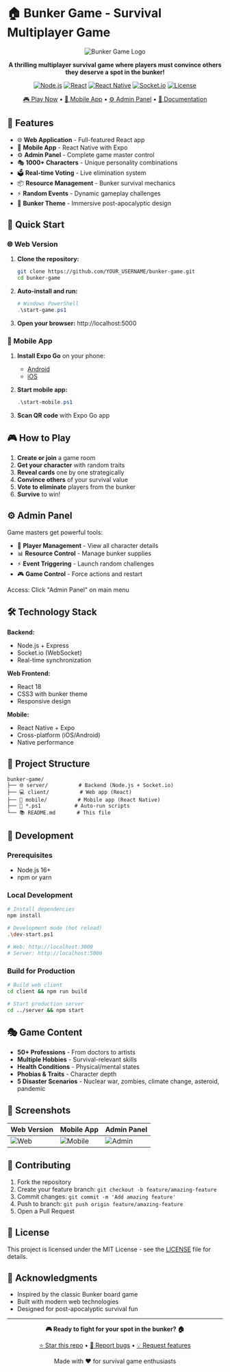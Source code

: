 # 🏠 Bunker Game - Survival Multiplayer Game

<div align="center">

![Bunker Game Logo](https://img.shields.io/badge/🏠-BUNKER%20GAME-green?style=for-the-badge&labelColor=black)

**A thrilling multiplayer survival game where players must convince others they deserve a spot in the bunker!**

[![Node.js](https://img.shields.io/badge/Node.js-18+-green.svg)](https://nodejs.org/)
[![React](https://img.shields.io/badge/React-18.2-blue.svg)](https://reactjs.org/)
[![React Native](https://img.shields.io/badge/React%20Native-0.72-purple.svg)](https://reactnative.dev/)
[![Socket.io](https://img.shields.io/badge/Socket.io-4.7-red.svg)](https://socket.io/)
[![License](https://img.shields.io/badge/License-MIT-yellow.svg)](LICENSE)

[🎮 Play Now](#-quick-start) • [📱 Mobile App](#-mobile-app) • [⚙️ Admin Panel](#️-admin-panel) • [📖 Documentation](#-documentation)

</div>

## 🎯 Features

- 🌐 **Web Application** - Full-featured React app
- 📱 **Mobile App** - React Native with Expo  
- ⚙️ **Admin Panel** - Complete game master control
- 🎭 **1000+ Characters** - Unique personality combinations
- 🗳️ **Real-time Voting** - Live elimination system
- 📦 **Resource Management** - Bunker survival mechanics
- ⚡ **Random Events** - Dynamic gameplay challenges
- 🎨 **Bunker Theme** - Immersive post-apocalyptic design

## 🚀 Quick Start

### 🌐 Web Version

1. **Clone the repository:**
   ```bash
   git clone https://github.com/YOUR_USERNAME/bunker-game.git
   cd bunker-game
   ```

2. **Auto-install and run:**
   ```powershell
   # Windows PowerShell
   .\start-game.ps1
   ```

3. **Open your browser:** http://localhost:5000

### 📱 Mobile App

1. **Install Expo Go** on your phone:
   - [Android](https://play.google.com/store/apps/details?id=host.exp.exponent)
   - [iOS](https://apps.apple.com/app/expo-go/id982107779)

2. **Start mobile app:**
   ```powershell
   .\start-mobile.ps1
   ```

3. **Scan QR code** with Expo Go app

## 🎮 How to Play

1. **Create or join** a game room
2. **Get your character** with random traits
3. **Reveal cards** one by one strategically  
4. **Convince others** of your survival value
5. **Vote to eliminate** players from the bunker
6. **Survive** to win!

## ⚙️ Admin Panel

Game masters get powerful tools:
- 👥 **Player Management** - View all character details
- 📊 **Resource Control** - Manage bunker supplies
- ⚡ **Event Triggering** - Launch random challenges
- 🎮 **Game Control** - Force actions and restart

Access: Click "Admin Panel" on main menu

## 🛠️ Technology Stack

**Backend:**
- Node.js + Express
- Socket.io (WebSocket)
- Real-time synchronization

**Web Frontend:**
- React 18
- CSS3 with bunker theme
- Responsive design

**Mobile:**
- React Native + Expo
- Cross-platform (iOS/Android)
- Native performance

## 📁 Project Structure

```
bunker-game/
├── 🌐 server/          # Backend (Node.js + Socket.io)
├── 💻 client/          # Web app (React)
├── 📱 mobile/          # Mobile app (React Native)
├── 🚀 *.ps1           # Auto-run scripts
└── 📚 README.md       # This file
```

## 🔧 Development

### Prerequisites
- Node.js 16+
- npm or yarn

### Local Development
```bash
# Install dependencies
npm install

# Development mode (hot reload)
.\dev-start.ps1

# Web: http://localhost:3000
# Server: http://localhost:5000
```

### Build for Production
```bash
# Build web client
cd client && npm run build

# Start production server
cd ../server && npm start
```

## 🎭 Game Content

- **50+ Professions** - From doctors to artists
- **Multiple Hobbies** - Survival-relevant skills
- **Health Conditions** - Physical/mental states
- **Phobias & Traits** - Character depth
- **5 Disaster Scenarios** - Nuclear war, zombies, climate change, asteroid, pandemic

## 🌟 Screenshots

<div align="center">

| Web Version | Mobile App | Admin Panel |
|-------------|------------|-------------|
| ![Web](https://via.placeholder.com/200x120/1a1a1a/00ff88?text=Web+Game) | ![Mobile](https://via.placeholder.com/200x120/1a1a1a/00ff88?text=Mobile+App) | ![Admin](https://via.placeholder.com/200x120/1a1a1a/ffaa00?text=Admin+Panel) |

</div>

## 🤝 Contributing

1. Fork the repository
2. Create your feature branch: `git checkout -b feature/amazing-feature`
3. Commit changes: `git commit -m 'Add amazing feature'`
4. Push to branch: `git push origin feature/amazing-feature`
5. Open a Pull Request

## 📄 License

This project is licensed under the MIT License - see the [LICENSE](LICENSE) file for details.

## 🙏 Acknowledgments

- Inspired by the classic Bunker board game
- Built with modern web technologies
- Designed for post-apocalyptic survival fun

---

<div align="center">

**🎮 Ready to fight for your spot in the bunker? 🏠**

[⭐ Star this repo](../../stargazers) • [🐛 Report bugs](../../issues) • [💡 Request features](../../issues)

Made with ❤️ for survival game enthusiasts

</div>